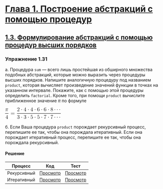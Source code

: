 # [Глава 1. Построение абстракций с помощью процедур](index.md#Глава-1-Построение-абстракций-с-помощью-процедур)
## [1.3. Формулирование абстракций с помощью процедур высших порядков](index.md#13-Формулирование-абстракций-с-помощью-процедур-высших-порядков)

### Упражнение 1.31
а. Процедура `sum` — всего лишь простейшая из обширного множества подобных
абстракций, которые можно выразить через процедуры высших порядков. Напишите
аналогичную процедуру под названием `product`, которая вычисляет произведение
значений функции в точках на указанном интервале. Покажите, как с помощью этой
процедуры определить `factorial`. Кроме того, при помощи `product` вычислите
приближенное значение _π_ по формуле

![Alt text](../../images/chapter01/exercise_1_31.gif)

б. Если Ваша процедура `product` порождает рекурсивный процесс, перепишите ее
так, чтобы она порождала итеративный. Если она порождает итеративный процесс,
перепишите ее так, чтобы она порождала рекурсивный.

#### Решение
Процесс | Код | Тест
--- | --- | ---
Рекурсивный | [Просмотр](../../src/chapter01/exercise_1_31r.rkt) | [Просмотр](../../test/chapter01/exercise_1_31r-test.rkt)
Итеративный | [Просмотр](../../src/chapter01/exercise_1_31i.rkt) | [Просмотр](../../test/chapter01/exercise_1_31i-test.rkt)
